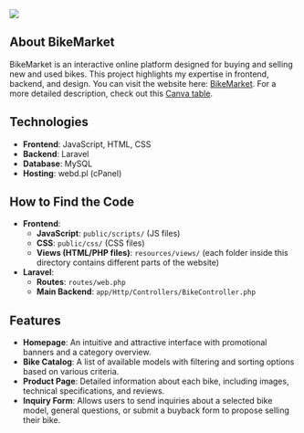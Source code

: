 <a align="center" href="https://newudam.webd.pro/"><img src="http://newudam.webd.pro/images/logo.png"></a>

## About BikeMarket

BikeMarket is an interactive online platform designed for buying and selling new and used bikes. This project highlights my expertise in frontend, backend, and design. You can visit the website here: [BikeMarket](https://udamian.webd.pro). For a more detailed description, check out this [Canva table](https://bit.ly/bikeMarket).

## Technologies
- **Frontend**: JavaScript, HTML, CSS
- **Backend**: Laravel
- **Database**: MySQL
- **Hosting**: webd.pl (cPanel)

## How to Find the Code
- **Frontend**:
  - **JavaScript**: `public/scripts/` (JS files)
  - **CSS**: `public/css/` (CSS files)
  - **Views (HTML/PHP files)**: `resources/views/` (each folder inside this directory contains different parts of the website)
- **Laravel**:
  - **Routes**: `routes/web.php`
  - **Main Backend**: `app/Http/Controllers/BikeController.php`

## Features
- **Homepage**: An intuitive and attractive interface with promotional banners and a category overview.
- **Bike Catalog**: A list of available models with filtering and sorting options based on various criteria.
- **Product Page**: Detailed information about each bike, including images, technical specifications, and reviews.
- **Inquiry Form**: Allows users to send inquiries about a selected bike model, general questions, or submit a buyback form to propose selling their bike.
